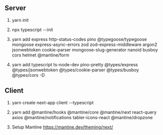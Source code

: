 ## Server

1. yarn init

2. npx typescript --init

3. yarn add express http-status-codes pino @typegoose/typegoose mongoose express-async-errors zod zod-express-middleware argon2 jsonwebtoken cookie-parser mongoose-slug-generator nanoid busboy cors helmet @mantine/form

4. yarn add typescript ts-node-dev pino-pretty @types/express @types/jsonwebtoken @types/cookie-parser @types/busboy @types/cors -D

## Client

1. yarn create next-app client --typescript

2. yarn add @mantine/hooks @mantine/core @mantine/next react-query axios @mantine/notifications tabler-icons-react @mantine/dropzone

3. Setup Mantine https://mantine.dev/theming/next/
